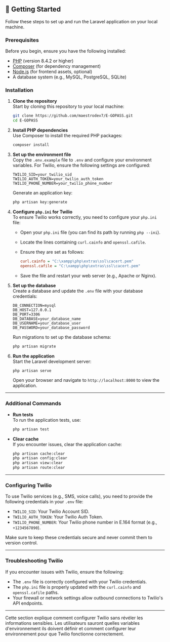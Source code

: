 
## 🚀 Getting Started

Follow these steps to set up and run the Laravel application on your local machine.

### Prerequisites

Before you begin, ensure you have the following installed:

- [PHP](https://www.php.net/) (version 8.4.2 or higher)
- [Composer](https://getcomposer.org/) (for dependency management)
- [Node.js](https://nodejs.org/) (for frontend assets, optional)
- A database system (e.g., MySQL, PostgreSQL, SQLite)

### Installation

1. **Clone the repository**  
   Start by cloning this repository to your local machine:

   ```bash
   git clone https://github.com/maestrodev7/E-GOPASS.git
   cd E-GOPASS
   ```

2. **Install PHP dependencies**  
   Use Composer to install the required PHP packages:

   ```bash
   composer install
   ```

3. **Set up the environment file**  
   Copy the `.env.example` file to `.env` and configure your environment variables. For Twilio, ensure the following settings are configured:

   ```env
   TWILIO_SID=your_twilio_sid
   TWILIO_AUTH_TOKEN=your_twilio_auth_token
   TWILIO_PHONE_NUMBER=your_twilio_phone_number
   ```

   Generate an application key:

   ```bash
   php artisan key:generate
   ```

4. **Configure `php.ini` for Twilio**  
   To ensure Twilio works correctly, you need to configure your `php.ini` file:

   - Open your `php.ini` file (you can find its path by running `php --ini`).
   - Locate the lines containing `curl.cainfo` and `openssl.cafile`.
   - Ensure they are set as follows:

     ```ini
     curl.cainfo = "C:\xampp\php\extras\ssl\cacert.pem"
     openssl.cafile = "C:\xampp\php\extras\ssl\cacert.pem"
     ```

   - Save the file and restart your web server (e.g., Apache or Nginx).

5. **Set up the database**  
   Create a database and update the `.env` file with your database credentials:

   ```env
   DB_CONNECTION=mysql
   DB_HOST=127.0.0.1
   DB_PORT=3306
   DB_DATABASE=your_database_name
   DB_USERNAME=your_database_user
   DB_PASSWORD=your_database_password
   ```

   Run migrations to set up the database schema:

   ```bash
   php artisan migrate
   ```


6. **Run the application**  
   Start the Laravel development server:

   ```bash
   php artisan serve
   ```

   Open your browser and navigate to `http://localhost:8000` to view the application.

---

### Additional Commands

- **Run tests**  
  To run the application tests, use:

  ```bash
  php artisan test
  ```

- **Clear cache**  
  If you encounter issues, clear the application cache:

  ```bash
  php artisan cache:clear
  php artisan config:clear
  php artisan view:clear
  php artisan route:clear
  ```

---

### Configuring Twilio

To use Twilio services (e.g., SMS, voice calls), you need to provide the following credentials in your `.env` file:

- `TWILIO_SID`: Your Twilio Account SID.
- `TWILIO_AUTH_TOKEN`: Your Twilio Auth Token.
- `TWILIO_PHONE_NUMBER`: Your Twilio phone number in E.164 format (e.g., `+1234567890`).

Make sure to keep these credentials secure and never commit them to version control.

---

### Troubleshooting Twilio

If you encounter issues with Twilio, ensure the following:

- The `.env` file is correctly configured with your Twilio credentials.
- The `php.ini` file is properly updated with the `curl.cainfo` and `openssl.cafile` paths.
- Your firewall or network settings allow outbound connections to Twilio's API endpoints.

---

Cette section explique comment configurer Twilio sans révéler les informations sensibles. Les utilisateurs sauront quelles variables d'environnement ils doivent définir et comment configurer leur environnement pour que Twilio fonctionne correctement.